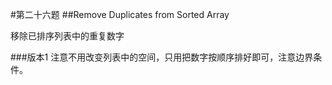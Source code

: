 #第二十六题
##Remove Duplicates from Sorted Array

移除已排序列表中的重复数字

###版本1
注意不用改变列表中的空间，只用把数字按顺序排好即可，注意边界条件。